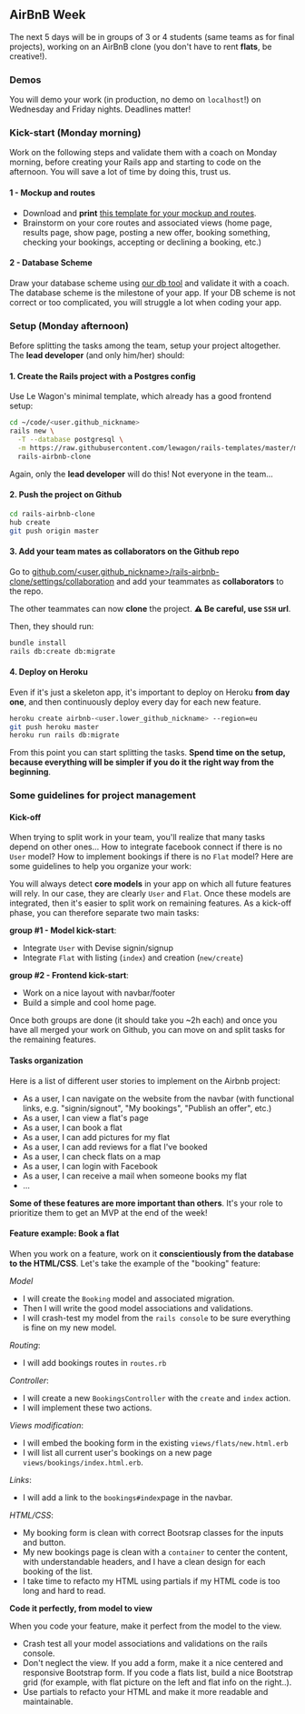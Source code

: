 ## AirBnB Week

The next 5 days will be in groups of 3 or 4 students (same teams as for final projects), working on an AirBnB clone (you don't have to rent **flats**, be creative!).

### Demos

You will demo your work (in production, no demo on `localhost`!) on Wednesday and Friday nights. Deadlines matter!

### Kick-start (Monday morning)

Work on the following steps and validate them with a coach on Monday morning, before creating your Rails app and starting to code on the afternoon. You will save a lot of time by doing this, trust us.

#### 1 - Mockup and routes

- Download and **print** [this template for your mockup and routes](https://github.com/lewagon/fullstack-images/raw/master/rails/rails-user-stories.pdf).
- Brainstorm on your core routes and associated views (home page, results page, show page, posting a new offer, booking something, checking your bookings, accepting or declining a booking, etc.)

#### 2 - Database Scheme

Draw your database scheme using [our db tool](http://db.lewagon.org/) and validate it with a coach. The database scheme is the milestone of your app. If your DB scheme is not correct or too complicated, you will struggle a lot when coding your app.

### Setup (Monday afternoon)

Before splitting the tasks among the team, setup your project altogether. The **lead developer** (and only him/her) should:

#### 1. Create the Rails project with a Postgres config

Use Le Wagon's minimal template, which already has a good frontend setup:

```bash
cd ~/code/<user.github_nickname>
rails new \
  -T --database postgresql \
  -m https://raw.githubusercontent.com/lewagon/rails-templates/master/minimal.rb \
  rails-airbnb-clone
```

Again, only the **lead developer** will do this! Not everyone in the team...

#### 2. Push the project on Github

```bash
cd rails-airbnb-clone
hub create
git push origin master
```

#### 3. Add your team mates as collaborators on the Github repo

Go to [github.com/<user.github_nickname>/rails-airbnb-clone/settings/collaboration](https://github.com/<user.github_nickname>/rails-airbnb-clone/settings/collaboration) and add your teammates as **collaborators** to the repo.

The other teammates can now **clone** the project. **⚠️ Be careful, use `SSH` url**.

Then, they should run:

```bash
bundle install
rails db:create db:migrate
```

#### 4. Deploy on Heroku

Even if it's just a skeleton app, it's important to deploy on Heroku **from day one**, and then continuously deploy every day for each new feature.

```bash
heroku create airbnb-<user.lower_github_nickname> --region=eu
git push heroku master
heroku run rails db:migrate
```

From this point you can start splitting the tasks. **Spend time on the setup, because everything will be simpler if you do it the right way from the beginning**.

### Some guidelines for project management

#### Kick-off

When trying to split work in your team, you'll realize that many tasks depend on other ones... How to integrate facebook connect if there is no `User` model? How to implement bookings if there is no `Flat` model? Here are some guidelines to help you organize your work:

You will always detect **core models** in your app on which all future features will rely. In our case, they are clearly `User` and `Flat`. Once these models are integrated, then it's easier to split work on remaining features. As a kick-off phase, you can therefore separate two main tasks:

**group #1 - Model kick-start**:
- Integrate `User` with Devise signin/signup
- Integrate `Flat` with listing (`index`) and creation (`new/create`)

**group #2 - Frontend kick-start**:
- Work on a nice layout with navbar/footer
- Build a simple and cool home page.

Once both groups are done (it should take you ~2h each) and once you have all merged your work on Github, you can move on and split tasks for the remaining features.

#### Tasks organization

Here is a list of different user stories to implement on the Airbnb project:

- As a user, I can navigate on the website from the navbar (with functional links, e.g. "signin/signout", "My bookings", "Publish an offer", etc.)
- As a user, I can view a flat's page
- As a user, I can book a flat
- As a user, I can add pictures for my flat
- As a user, I can add reviews for a flat I've booked
- As a user, I can check flats on a map
- As a user, I can login with Facebook
- As a user, I can receive a mail when someone books my flat
- ...

**Some of these features are more important than others**. It's your role to prioritize them to get an MVP at the end of the week!

#### Feature example: Book a flat

When you work on a feature, work on it **conscientiously from the database to the HTML/CSS**. Let's take the example of the "booking" feature:

*Model*
- I will create the `Booking` model and associated migration.
- Then I will write the good model associations and validations.
- I will crash-test my model from the `rails console` to be sure everything is fine on my new model.

*Routing*:
- I will add bookings routes in `routes.rb`

*Controller*:
- I will create a new `BookingsController` with the `create` and `index` action.
- I will implement these two actions.

*Views modification*:
- I will embed the booking form in the existing `views/flats/new.html.erb`
- I will list all current user's bookings on a new page `views/bookings/index.html.erb`.

*Links*:
- I will add a link to the `bookings#index`page in the navbar.

*HTML/CSS*:
- My booking form is clean with correct Bootsrap classes for the inputs and button.
- My new bookings page is clean with a `container` to center the content, with understandable headers, and I have a clean design for each booking of the list.
- I take time to refacto my HTML using partials if my HTML code is too long and hard to read.

**Code it perfectly, from model to view**

When you code your feature, make it perfect from the model to the view.

- Crash test all your model associations and validations on the rails console.
- Don't neglect the view. If you add a form, make it a nice centered and responsive Bootstrap form. If you code a flats list, build a nice Bootstrap grid (for example, with flat picture on the left and flat info on the right..).
- Use partials to refacto your HTML and make it more readable and maintainable.

